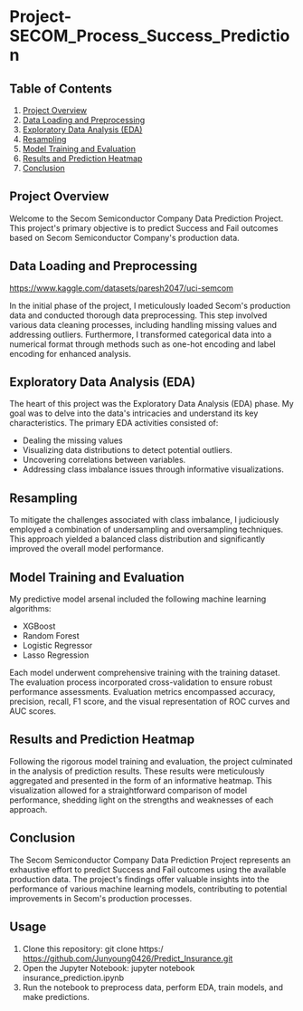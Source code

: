 # Project-SECOM_Process_Success_Prediction

## Table of Contents

1. [Project Overview](#project-overview)
2. [Data Loading and Preprocessing](#data-loading-and-preprocessing)
3. [Exploratory Data Analysis (EDA)](#exploratory-data-analysis-eda)
4. [Resampling](#resampling)
5. [Model Training and Evaluation](#model-training-and-evaluation)
6. [Results and Prediction Heatmap](#results-and-prediction-heatmap)
7. [Conclusion](#conclusion)
   
## Project Overview

Welcome to the Secom Semiconductor Company Data Prediction Project. This project's primary objective is to predict Success and Fail outcomes based on Secom Semiconductor Company's production data.

## Data Loading and Preprocessing
https://www.kaggle.com/datasets/paresh2047/uci-semcom

In the initial phase of the project, I meticulously loaded Secom's production data and conducted thorough data preprocessing. This step involved various data cleaning processes, including handling missing values and addressing outliers. Furthermore, I transformed categorical data into a numerical format through methods such as one-hot encoding and label encoding for enhanced analysis.

## Exploratory Data Analysis (EDA)

The heart of this project was the Exploratory Data Analysis (EDA) phase. My goal was to delve into the data's intricacies and understand its key characteristics. The primary EDA activities consisted of:
- Dealing the missing values
- Visualizing data distributions to detect potential outliers.
- Uncovering correlations between variables.
- Addressing class imbalance issues through informative visualizations.

## Resampling

To mitigate the challenges associated with class imbalance, I judiciously employed a combination of undersampling and oversampling techniques. This approach yielded a balanced class distribution and significantly improved the overall model performance.

## Model Training and Evaluation

My predictive model arsenal included the following machine learning algorithms:

- XGBoost
- Random Forest
- Logistic Regressor
- Lasso Regression

Each model underwent comprehensive training with the training dataset. The evaluation process incorporated cross-validation to ensure robust performance assessments. Evaluation metrics encompassed accuracy, precision, recall, F1 score, and the visual representation of ROC curves and AUC scores.

## Results and Prediction Heatmap

Following the rigorous model training and evaluation, the project culminated in the analysis of prediction results. These results were meticulously aggregated and presented in the form of an informative heatmap. This visualization allowed for a straightforward comparison of model performance, shedding light on the strengths and weaknesses of each approach.

## Conclusion

The Secom Semiconductor Company Data Prediction Project represents an exhaustive effort to predict Success and Fail outcomes using the available production data. The project's findings offer valuable insights into the performance of various machine learning models, contributing to potential improvements in Secom's production processes.

## Usage
1. Clone this repository:
git clone https:/ https://github.com/Junyoung0426/Predict_Insurance.git
2. Open the Jupyter Notebook:
jupyter notebook insurance_prediction.ipynb
3. Run the notebook to preprocess data, perform EDA, train models, and make predictions.


